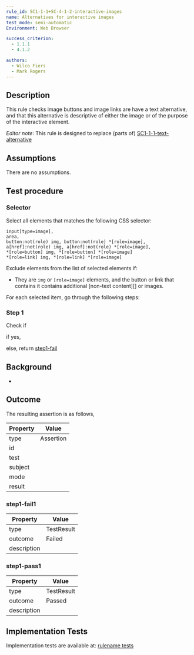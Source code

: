 ```yaml
---
rule_id: SC1-1-1+SC-4-1-2-interactive-images
name: Alternatives for interactive images
test_mode: semi-automatic
Environment: Web Browser

success_criterion:
  - 1.1.1
  - 4.1.2

authors:
  - Wilco Fiers
  - Mark Rogers
---
```


## Description

This rule checks image buttons and image links are have a text alternative, and that this alternative is descriptive of either the image or of the purpose of the interactive element.

_Editor note_: This rule is designed to replace (parts of) [SC1-1-1-text-alternative](/rules/SC1-1-1-text-alternative.html)

## Assumptions

There are no assumptions.

## Test procedure

### Selector

Select all elements that matches the following CSS selector:

    input[type=image],
    area,
    button:not(role) img, button:not(role) *[role=image],
    a[href]:not(role) img, a[href]:not(role) *[role=image],
    *[role=button] img, *[role=button] *[role=image]
    *[role=link] img, *[role=link] *[role=image]

Exclude elements from the list of selected elements if:

- They are `img` or `[role=image]` elements, and the button or link that contains it contains additional [non-text content][] or images.

For each selected item, go through the following steps:

### Step 1

Check if

if yes,

else, return [step1-fail](#step1-fail)

## Background

-

## Outcome

The resulting assertion is as follows,

| Property | Value     |
| -------- | --------- |
| type     | Assertion |
| id       |
| test     |
| subject  |
| mode     |
| result   |

### step1-fail1

| Property    | Value      |
| ----------- | ---------- |
| type        | TestResult |
| outcome     | Failed     |
| description |

### step1-pass1

| Property    | Value      |
| ----------- | ---------- |
| type        | TestResult |
| outcome     | Passed     |
| description |

## Implementation Tests

Implementation tests are available at: [rulename tests]()
